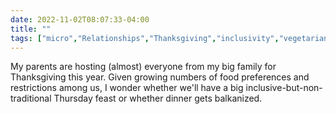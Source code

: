 ---date: 2022-11-02T08:07:33-04:00title: ""tags: ["micro","Relationships","Thanksgiving","inclusivity","vegetarianism","veganism"]---My parents are hosting (almost) everyone from my big family for Thanksgiving this year. Given growing numbers of food preferences and restrictions among us, I wonder whether we'll have a big inclusive-but-non-traditional Thursday feast or whether dinner gets balkanized.